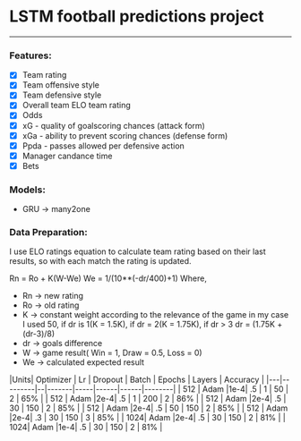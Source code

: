 # LSTM football predictions project
---

### __Features:__
- [x] Team rating 
- [x] Team offensive style
- [x] Team defensive style
- [x] Overall team ELO team rating 
- [x] Odds
- [x] xG - quality of goalscoring chances (attack form)
- [x] xGa - ability to prevent scoring chances (defense form) 
- [x] Ppda - passes allowed per defensive action 
- [x] Manager candance time
- [x] Bets

### __Models:__
- GRU -> many2one

### __Data Preparation:__
I use ELO ratings equation to calculate team rating based on their last results, so with each match the rating is updated.

Rn = Ro + K(W-We)
We = 1/(10**(-dr/400)+1)
Where,
- Rn -> new rating
- Ro -> old rating
- K -> constant weight according to the relevance of the game in my case I used 50, if dr is 1(K = 1.5K), if dr = 2(K = 1.75K), if dr > 3 dr = (1.75K + (dr-3)/8)
- dr -> goals difference  
- W -> game result( Win = 1, Draw = 0.5, Loss = 0) 
- We -> calculated expected result

|Units| Optimizer | Lr | Dropout | Batch | Epochs | Layers | Accuracy |
|*---*|*---------*|*--*|*-------*|*-----*|*------*|*------*|*--------*|
| 512 |    Adam   |1e-4|    .5   |   1   |   50   |   2    |    65%   |
| 512 |    Adam   |2e-4|    .5   |   1   |   200  |   2    |    86%   |
| 512 |    Adam   |2e-4|    .5   |  30   |   150  |   2    |    85%   |
| 512 |    Adam   |2e-4|    .5   |  50   |   150  |   2    |    85%   |
| 512 |    Adam   |2e-4|    .3   |  30   |   150  |   3    |    85%   |
| 1024|    Adam   |2e-4|    .5   |  30   |   150  |   2    |    81%   |
| 1024|    Adam   |1e-4|    .5   |  30   |   150  |   2    |    81%   |

